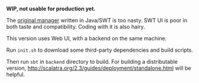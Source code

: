 **WIP, not usable for production yet.**

The [original manager](http://code.google.com/p/avct) written in Java/SWT is too nasty. SWT UI is poor in both taste and compatibility. Coding with it is also hairy.

This version uses Web UI, with a backend on the same machine.

Run `init.sh` to download some third-party dependencies and build scripts.

Then run `sbt` in `backend` directory to build. For building a distributable version, http://scalatra.org/2.3/guides/deployment/standalone.html will be helpful.
